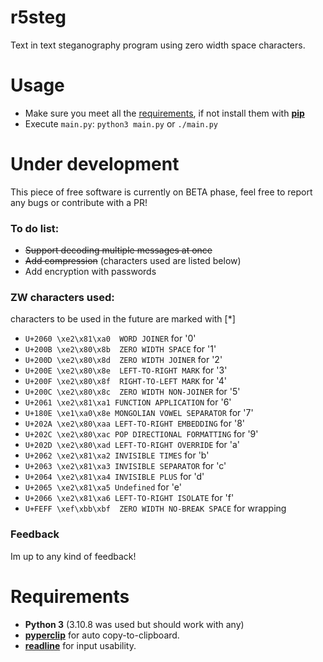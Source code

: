 # r5steg
Text in text steganography program using zero width space characters.

# Usage
- Make sure you meet all the [requirements](https://github.com/byru55o/r5steg#requirements), if not install them with [**pip**](https://pypi.org/project/pip/)
- Execute `main.py`: `python3 main.py` or `./main.py`


# Under development
This piece of free software is currently on BETA phase, feel free to report any bugs or contribute with a PR!
### To do list:
- ~~Support decoding multiple messages at once~~
- ~~Add compression~~ (characters used are listed below)
- Add encryption with passwords
### ZW characters used:
characters to be used in the future are marked with [*]
- `U+2060 \xe2\x81\xa0	WORD JOINER` for '0'
- `U+200B \xe2\x80\x8b	ZERO WIDTH SPACE` for '1'
- `U+200D \xe2\x80\x8d	ZERO WIDTH JOINER` for '2'
- `U+200E \xe2\x80\x8e	LEFT-TO-RIGHT MARK` for '3'
- `U+200F \xe2\x80\x8f	RIGHT-TO-LEFT MARK` for '4'
- `U+200C \xe2\x80\x8c	ZERO WIDTH NON-JOINER` for '5'
- `U+2061 \xe2\x81\xa1 FUNCTION APPLICATION` for '6'
- `U+180E \xe1\xa0\x8e MONGOLIAN VOWEL SEPARATOR` for '7'
- `U+202A \xe2\x80\xaa LEFT-TO-RIGHT EMBEDDING` for '8'
- `U+202C \xe2\x80\xac POP DIRECTIONAL FORMATTING` for '9'
- `U+202D \xe2\x80\xad LEFT-TO-RIGHT OVERRIDE` for 'a'
- `U+2062 \xe2\x81\xa2 INVISIBLE TIMES` for 'b'
- `U+2063⁣ \xe2\x81\xa3 INVISIBLE SEPARATOR` for 'c'
- `U+2064 \xe2\x81\xa4 INVISIBLE PLUS` for 'd'
- `U+2065 \xe2\x81\xa5 Undefined` for 'e'
- `U+2066 \xe2\x81\xa6 LEFT-TO-RIGHT ISOLATE` for 'f'
- `U+FEFF \xef\xbb\xbf  ZERO WIDTH NO-BREAK SPACE` for wrapping
### Feedback
Im up to any kind of feedback!

# Requirements
- **Python 3** (3.10.8 was used but should work with any)
- [**pyperclip**](https://pyperclip.readthedocs.io/en/latest/) for auto copy-to-clipboard.
- [**readline**](https://docs.python.org/3/library/readline.html) for input usability.
